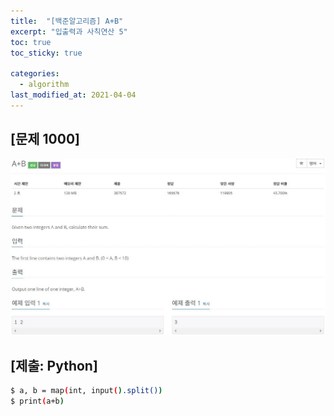 ```yaml
---
title:  "[백준알고리즘] A+B"
excerpt: "입출력과 사칙연산 5"
toc: true
toc_sticky: true

categories:
  - algorithm
last_modified_at: 2021-04-04
---
```


## [문제 1000]
![Q10171](/img/algorithm2.JPG)
<br>
## [제출: Python]
```bash
$ a, b = map(int, input().split())
$ print(a+b)
```
